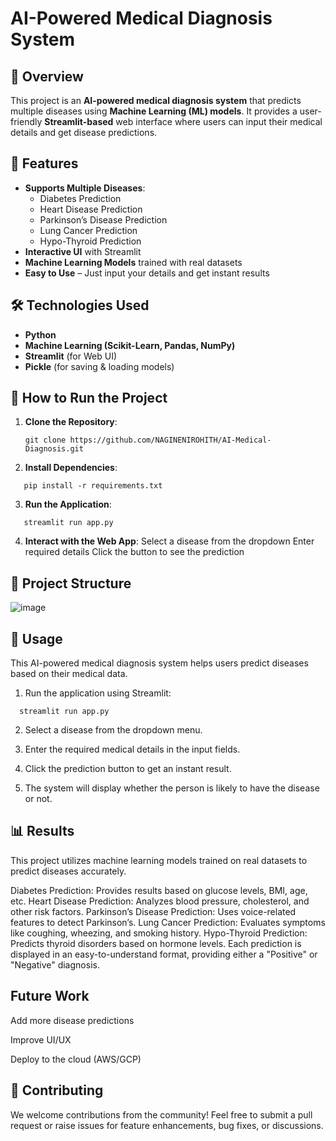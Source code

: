 ﻿# AI-Powered Medical Diagnosis System  

## 🏥 Overview  
This project is an **AI-powered medical diagnosis system** that predicts multiple diseases using **Machine Learning (ML) models**. It provides a user-friendly **Streamlit-based** web interface where users can input their medical details and get disease predictions.

## 📌 Features  
- **Supports Multiple Diseases**:  
  - Diabetes Prediction  
  - Heart Disease Prediction  
  - Parkinson’s Disease Prediction  
  - Lung Cancer Prediction  
  - Hypo-Thyroid Prediction  
- **Interactive UI** with Streamlit  
- **Machine Learning Models** trained with real datasets  
- **Easy to Use** – Just input your details and get instant results  

## 🛠️ Technologies Used  
- **Python**  
- **Machine Learning (Scikit-Learn, Pandas, NumPy)**  
- **Streamlit** (for Web UI)  
- **Pickle** (for saving & loading models)  

## 🚀 How to Run the Project  
1. **Clone the Repository**:
   ```
   git clone https://github.com/NAGINENIROHITH/AI-Medical-Diagnosis.git
   ```
3. **Install Dependencies**:
```
   pip install -r requirements.txt
```
3. **Run the Application**:
```
   streamlit run app.py
```
4. **Interact with the Web App**:
   Select a disease from the dropdown
   Enter required details
   Click the button to see the prediction

## 📂 Project Structure

![image](https://github.com/user-attachments/assets/2debac3f-7fda-4935-8a63-19a82c39b9df)


## 📌 Usage
This AI-powered medical diagnosis system helps users predict diseases based on their medical data.
1. Run the application using Streamlit:
```
  streamlit run app.py
```
2. Select a disease from the dropdown menu.

3. Enter the required medical details in the input fields.

4. Click the prediction button to get an instant result.

5. The system will display whether the person is likely to have the disease or not.

## 📊 Results
This project utilizes machine learning models trained on real datasets to predict diseases accurately.

Diabetes Prediction: Provides results based on glucose levels, BMI, age, etc.
Heart Disease Prediction: Analyzes blood pressure, cholesterol, and other risk factors.
Parkinson’s Disease Prediction: Uses voice-related features to detect Parkinson’s.
Lung Cancer Prediction: Evaluates symptoms like coughing, wheezing, and smoking history.
Hypo-Thyroid Prediction: Predicts thyroid disorders based on hormone levels.
Each prediction is displayed in an easy-to-understand format, providing either a "Positive" or "Negative" diagnosis.

## Future Work
Add more disease predictions

Improve UI/UX

Deploy to the cloud (AWS/GCP)

## 🤝 Contributing
We welcome contributions from the community! 
Feel free to submit a pull request or raise issues for feature enhancements, bug fixes, or discussions.
